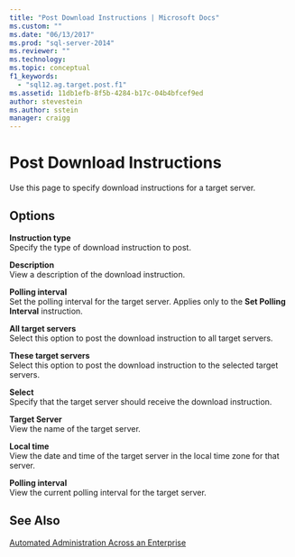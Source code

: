 ```yaml
---
title: "Post Download Instructions | Microsoft Docs"
ms.custom: ""
ms.date: "06/13/2017"
ms.prod: "sql-server-2014"
ms.reviewer: ""
ms.technology:
ms.topic: conceptual
f1_keywords: 
  - "sql12.ag.target.post.f1"
ms.assetid: 11db1efb-8f5b-4284-b17c-04b4bfcef9ed
author: stevestein
ms.author: sstein
manager: craigg
---
```

# Post Download Instructions
  Use this page to specify download instructions for a target server.  
  
## Options  
 **Instruction type**  
 Specify the type of download instruction to post.  
  
 **Description**  
 View a description of the download instruction.  
  
 **Polling interval**  
 Set the polling interval for the target server. Applies only to the **Set Polling Interval** instruction.  
  
 **All target servers**  
 Select this option to post the download instruction to all target servers.  
  
 **These target servers**  
 Select this option to post the download instruction to the selected target servers.  
  
 **Select**  
 Specify that the target server should receive the download instruction.  
  
 **Target Server**  
 View the name of the target server.  
  
 **Local time**  
 View the date and time of the target server in the local time zone for that server.  
  
 **Polling interval**  
 View the current polling interval for the target server.  
  
## See Also  
 [Automated Administration Across an Enterprise](automated-administration-across-an-enterprise.md)  
  
  
